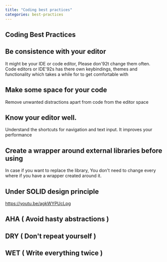 ```yaml
---
title: "Coding best practices"
categories: best-practices
---
```


## Coding Best Practices

## Be consistence with your editor

It might be your IDE or code editor, Please don\'92t change them often. Code editors or IDE\'92s has there own keybindings, themes and functionality which takes a while for to get comfortable with

## Make some space for your code

Remove unwanted distractions apart from code from the editor space

## Know your editor well.

Understand the shortcuts for navigation and text input. It improves your performance

## Create a wrapper around external libraries before using

In case if you want to replace the library, You don't need to change every where if you have a wrapper created around it.

## Under SOLID design principle

https://youtu.be/agkWYPUcLpg

## AHA ( Avoid hasty abstractions )

## DRY ( Don't repeat yourself )

## WET ( Write everything twice )
